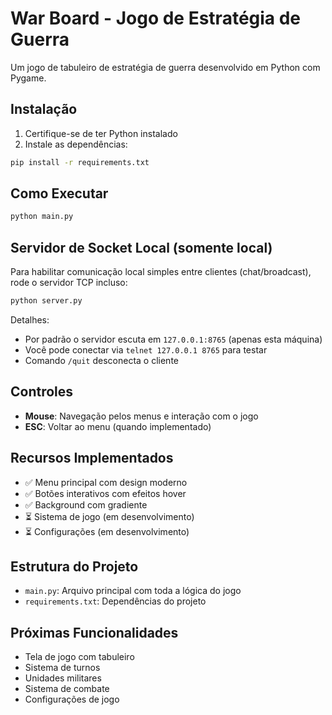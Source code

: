 # War Board - Jogo de Estratégia de Guerra

Um jogo de tabuleiro de estratégia de guerra desenvolvido em Python com Pygame.

## Instalação

1. Certifique-se de ter Python instalado
2. Instale as dependências:
```bash
pip install -r requirements.txt
```

## Como Executar

```bash
python main.py
```

## Servidor de Socket Local (somente local)

Para habilitar comunicação local simples entre clientes (chat/broadcast), rode o servidor TCP incluso:

```bash
python server.py
```

Detalhes:
- Por padrão o servidor escuta em `127.0.0.1:8765` (apenas esta máquina)
- Você pode conectar via `telnet 127.0.0.1 8765` para testar
- Comando `/quit` desconecta o cliente

## Controles

- **Mouse**: Navegação pelos menus e interação com o jogo
- **ESC**: Voltar ao menu (quando implementado)

## Recursos Implementados

- ✅ Menu principal com design moderno
- ✅ Botões interativos com efeitos hover
- ✅ Background com gradiente
- ⏳ Sistema de jogo (em desenvolvimento)
- ⏳ Configurações (em desenvolvimento)

## Estrutura do Projeto

- `main.py`: Arquivo principal com toda a lógica do jogo
- `requirements.txt`: Dependências do projeto

## Próximas Funcionalidades

- Tela de jogo com tabuleiro
- Sistema de turnos
- Unidades militares
- Sistema de combate
- Configurações de jogo





